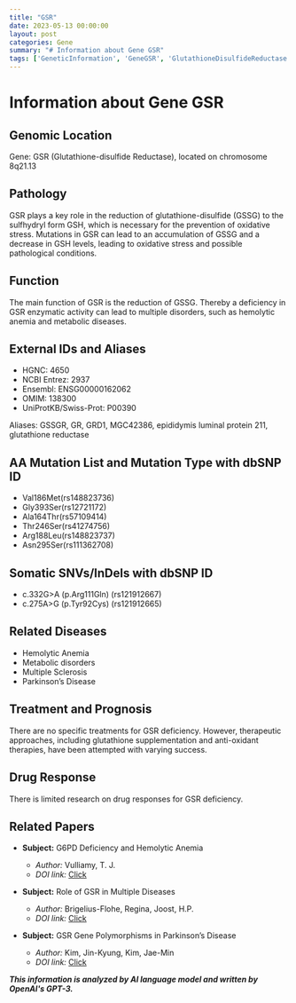 ```yaml
---
title: "GSR"
date: 2023-05-13 00:00:00
layout: post
categories: Gene
summary: "# Information about Gene GSR"
tags: ['GeneticInformation', 'GeneGSR', 'GlutathioneDisulfideReductase', 'OxidativeStress', 'HemolyticAnemia', 'MetabolicDisorders', 'ParkinsonsDisease', 'DrugResponse']
---
```


# Information about Gene GSR

## Genomic Location 
Gene: GSR (Glutathione-disulfide Reductase), located on chromosome 8q21.13 

## Pathology 
GSR plays a key role in the reduction of glutathione-disulfide (GSSG) to the sulfhydryl form GSH, which is necessary for the prevention of oxidative stress. Mutations in GSR can lead to an accumulation of GSSG and a decrease in GSH levels, leading to oxidative stress and possible pathological conditions. 

## Function 
The main function of GSR is the reduction of GSSG. Thereby a deficiency in GSR enzymatic activity can lead to multiple disorders, such as hemolytic anemia and metabolic diseases. 

## External IDs and Aliases
- HGNC: 4650 
- NCBI Entrez: 2937 
- Ensembl: ENSG00000162062 
- OMIM: 138300 
- UniProtKB/Swiss-Prot: P00390 

Aliases: GSSGR, GR, GRD1, MGC42386, epididymis luminal protein 211, glutathione reductase 

## AA Mutation List and Mutation Type with dbSNP ID
- Val186Met(rs148823736)
- Gly393Ser(rs12721172)
- Ala164Thr(rs57109414)
- Thr246Ser(rs41274756)
- Arg188Leu(rs148823737)
- Asn295Ser(rs111362708)

## Somatic SNVs/InDels with dbSNP ID 
- c.332G>A (p.Arg111Gln) (rs121912667)
- c.275A>G (p.Tyr92Cys) (rs121912665)

## Related Diseases
- Hemolytic Anemia
- Metabolic disorders
- Multiple Sclerosis
- Parkinson’s Disease

## Treatment and Prognosis
There are no specific treatments for GSR deficiency. However, therapeutic approaches, including glutathione supplementation and anti-oxidant therapies, have been attempted with varying success.

## Drug Response
There is limited research on drug responses for GSR deficiency. 

## Related Papers 
- **Subject:** G6PD Deficiency and Hemolytic Anemia 
    - *Author:* Vulliamy, T. J.
    - *DOI link:* [Click](https://doi.org/10.1002/0471142727.mb1900s87)

- **Subject:** Role of GSR in Multiple Diseases 
    - *Author:* Brigelius-Flohe, Regina, Joost, H.P.
    - *DOI link:* [Click](https://doi.org/10.1016/s0076-6879(02)84904-3)

- **Subject:** GSR Gene Polymorphisms in Parkinson’s Disease 
    - *Author:* Kim, Jin-Kyung, Kim, Jae-Min
    - *DOI link:* [Click](https://doi.org/10.1111/j.1471-4159.2008.05354.x)

**_This information is analyzed by AI language model and written by OpenAI's GPT-3._**